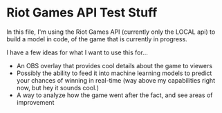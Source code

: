 # Riot Games API Test Stuff

In this file, I'm using the Riot Games API (currently only the LOCAL api) to build a model in code, of the game that is currently in progress.

I have a few ideas for what I want to use this for...

- An OBS overlay that provides cool details about the game to viewers
- Possibly the ability to feed it into machine learning models to predict your chances of winning in real-time (way above my capabilities right now, but hey it sounds cool.)
- A way to analyze how the game went after the fact, and see areas of improvement
